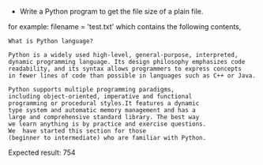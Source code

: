 * Write a Python program to get the file size of a plain file. 

for example:
filename = 'test.txt' which contains the following contents,
```
What is Python language?        

Python is a widely used high-level, general-purpose, interpreted, 
dynamic programming language. Its design philosophy emphasizes code 
readability, and its syntax allows programmers to express concepts 
in fewer lines of code than possible in languages such as C++ or Java.     

Python supports multiple programming paradigms, 
including object-oriented, imperative and functional 
programming or procedural styles.It features a dynamic 
type system and automatic memory management and has a 
large and comprehensive standard library. The best way 
we learn anything is by practice and exercise questions. 
We  have started this section for those 
(beginner to intermediate) who are familiar with Python.
```

Expected result:
754